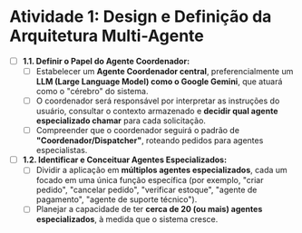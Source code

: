 # Atividade 1: Design e Definição da Arquitetura Multi-Agente

- [ ] **1.1. Definir o Papel do Agente Coordenador:**
    - [ ] Estabelecer um **Agente Coordenador central**, preferencialmente um **LLM (Large Language Model) como o Google Gemini**, que atuará como o "cérebro" do sistema.
    - [ ] O coordenador será responsável por interpretar as instruções do usuário, consultar o contexto armazenado e **decidir qual agente especializado chamar** para cada solicitação.
    - [ ] Compreender que o coordenador seguirá o padrão de **"Coordenador/Dispatcher"**, roteando pedidos para agentes especialistas.

- [ ] **1.2. Identificar e Conceituar Agentes Especializados:**
    - [ ] Dividir a aplicação em **múltiplos agentes especializados**, cada um focado em uma única função específica (por exemplo, "criar pedido", "cancelar pedido", "verificar estoque", "agente de pagamento", "agente de suporte técnico").
    - [ ] Planejar a capacidade de ter **cerca de 20 (ou mais) agentes especializados**, à medida que o sistema cresce.
